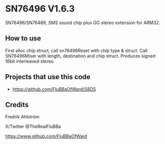 # SN76496 V1.6.3

SN76496/SN76489, SMS sound chip plus GG stereo extension for ARM32.

## How to use

First alloc chip struct, call sn76496Reset with chip type & struct.
Call SN76496Mixer with length, destination and chip struct.
Produces signed 16bit interleaved stereo.

## Projects that use this code

* https://github.com/FluBBaOfWard/S8DS

## Credits

Fredrik Ahlström

X/Twitter @TheRealFluBBa

https://www.github.com/FluBBaOfWard
